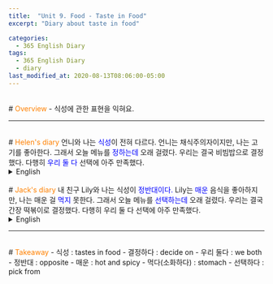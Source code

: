```yaml
---
title:  "Unit 9. Food - Taste in Food"
excerpt: "Diary about taste in food"

categories:
  - 365 English Diary
tags:
  - 365 English Diary
  - diary
last_modified_at: 2020-08-13T08:06:00-05:00
---
```

<!--
%% color
%% 주황색 : <span style="color:#FF8000"></span>
%% 파란색 : <span style="color:#0000FF"></span>
%% 빨간색 : <span style="color:#FF0000"></span>
%% 초록색 : <span style="color:#00FF00"></span>
%% 보라색 : <span style="color:#9A2EFE"></span>

주어 -> 서술어 -> 서술어 뒷자리 순으로 사고.

<span style="color:blue">
</span>
-->
<br>
# <span style="color:#FF8000">Overview</span>
- 식성에 관한 표현을 익혀요.
  
----
<br>
<!-- mp3 -->
<audio id="a1" src="/assets/mp3/365english/Week2_04_01.mp3" preload hidden="false"></audio>
<audio id="a2" src="/assets/mp3/365english/Week2_04_02.mp3" preload hidden="false"></audio>
<audio id="a3" src="/assets/mp3/365english/Week2_04_03.mp3" preload hidden="false"></audio>
<audio id="a4" src="/assets/mp3/365english/Week2_04_04.mp3" preload hidden="false"></audio>
<audio id="a5" src="/assets/mp3/365english/Week2_04_05.mp3" preload hidden="false"></audio>
<audio id="a6" src="/assets/mp3/365english/Week2_04_06.mp3" preload hidden="false"></audio>
<audio id="a7" src="/assets/mp3/365english/Week2_04_07.mp3" preload hidden="false"></audio>
<audio id="a8" src="/assets/mp3/365english/Week2_04_08.mp3" preload hidden="false"></audio>
<audio id="a9" src="/assets/mp3/365english/Week2_04_09.mp3" preload hidden="false"></audio>
<audio id="a10" src="/assets/mp3/365english/Week2_04_10.mp3" preload hidden="false"></audio>
# <span style="color:#FF8000">Helen's diary</span>
언니와 나는 <span style="color:blue">식성</span>이 전혀 다르다.  
언니는 채식주의자이지만, 나는 고기를 좋아한다.  
그래서 오늘 메뉴를 <span style="color:blue">정하는데</span> 오래 걸렸다.  
우리는 결국 비빔밥으로 결정했다.  
다행히 <span style="color:blue">우리 둘 다</span> 선택에 아주 만족했다.  
  
<details>
<summary>English</summary>
<div markdown="1">
<span onclick="document.getElementById('a1').play(); return false;">My sister and I have completely different <span style="color:blue">tastes in food.</span></span>  
<span onclick="document.getElementById('a2').play(); return false;">While she is a vegetarian, I am a meat-lover.</span>  
<span onclick="document.getElementById('a3').play(); return false;">That's why it took so long to <span style="color:blue">decide on</span> the menu today.</span>  
<span onclick="document.getElementById('a4').play(); return false;">We finally chose bibimbap.</span>  
<span onclick="document.getElementById('a5').play(); return false;">Fortunately, <span style="color:blue">we both</span> were very happy with our choice.</span>  
</div>
</details>
<br>
# <span style="color:#FF8000">Jack's diary</span>
내 친구 Lily와 나는 식성이 <span style="color:blue">정반대이다.</span>  
Lily는 <span style="color:blue">매운</span> 음식을 좋아하지만, 나는 매운 걸 <span style="color:blue">먹지</span> 못한다.  
그래서 오늘 메뉴를 <span style="color:blue">선택하는데</span> 오래 걸렸다.  
우리는 결국 간장 떡볶이로 결정했다.  
다행히 우리 둘 다 선택에 아주 만족했다.  
  
<details>
<summary>English</summary>
<div markdown="1">
<span onclick="document.getElementById('a6').play(); return false;">My friend Lily and I have completely <span style="color:blue">opposite</span> tastes in food.</span>  
<span onclick="document.getElementById('a7').play(); return false;">While she loves <span style="color:blue">hot and spicy</span> food, I can't <span style="color:blue">stomach</span> anything spicy.</span>  
<span onclick="document.getElementById('a8').play(); return false;">That's why it took so long to <span style="color:blue">pick from</span> the menu today.</span>  
<span onclick="document.getElementById('a9').play(); return false;">We finally decided on soy sauce tteokbokki.</span>  
<span onclick="document.getElementById('a10').play(); return false;">Fortunately, we both were very satisfied with our choice.</span>  
</div>
</details>
  
----
<br>
# <span style="color:#FF8000">Takeaway</span>
- 식성 : tastes in food
- 결정하다 : decide on
- 우리 둘다 : we both
- 정반대 : opposite
- 매운 : hot and spicy
- 먹다(소화하다) : stomach
- 선택하다 : pick from